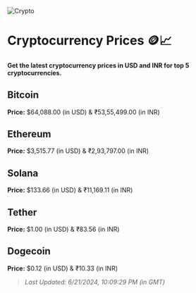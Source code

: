 
![Crypto](https://www.techguide.com.au/wp-content/uploads/2020/11/crypto3.jpeg)

# Cryptocurrency Prices 🪙📈

#### Get the latest cryptocurrency prices in USD and INR for top 5 cryptocurrencies.

## Bitcoin

**Price:** $64,088.00 (in USD) & ₹53,55,499.00 (in INR)

## Ethereum

**Price:** $3,515.77 (in USD) & ₹2,93,797.00 (in INR)

## Solana

**Price:** $133.66 (in USD) & ₹11,169.11 (in INR)

## Tether

**Price:** $1.00 (in USD) & ₹83.56 (in INR)

## Dogecoin

**Price:** $0.12 (in USD) & ₹10.33 (in INR)

> _Last Updated: 6/21/2024, 10:09:29 PM (in GMT)_
